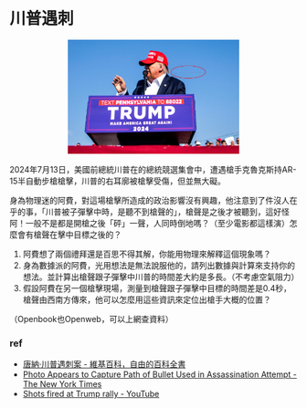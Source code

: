 # 川普遇刺 

<p align="center">
	<img src="https://raw.githubusercontent.com/Achiwilms/Physicode/main/%E6%AF%8F%E9%80%B1%E4%B8%80%E9%A1%8C/7_29_2024/img/bullet.webp" alt="Alt Text" width="300">
</p>

2024年7月13日，美國前總統川普在的總統競選集會中，遭遇槍手克魯克斯持AR-15半自動步槍槍擊，川普的右耳廓被槍擊受傷，但並無大礙。

身為物理迷的阿費，對這場槍擊所造成的政治影響沒有興趣，他注意到了件沒人在乎的事，「川普被子彈擊中時，是聽不到槍聲的」，槍聲是之後才被聽到，這好怪阿！一般不是都是開槍之後「砰」一聲，人同時倒地嗎？（至少電影都這樣演）怎麼會有槍聲在擊中目標之後的？

1. 阿費想了兩個禮拜還是百思不得其解，你能用物理來解釋這個現象嗎？
2. 身為數據派的阿費，光用想法是無法說服他的，請列出數據與計算來支持你的想法。並計算出槍聲跟子彈擊中川普的時間差大約是多長。（不考慮空氣阻力）
3. 假設阿費在另一個槍擊現場，測量到槍聲跟子彈擊中目標的時間差是$0.4$秒，槍聲由西南方傳來，他可以怎麼用這些資訊來定位出槍手大概的位置？

（Openbook也Openweb，可以上網查資料）

### ref
- [唐納·川普遇刺案 - 維基百科，自由的百科全書](https://zh.wikipedia.org/zh-tw/%E5%94%90%E7%B4%8D%C2%B7%E5%B7%9D%E6%99%AE%E9%81%87%E5%88%BA%E6%A1%88)
- [Photo Appears to Capture Path of Bullet Used in Assassination Attempt - The New York Times](https://www.nytimes.com/2024/07/14/us/politics/photo-path-trump-assassination.html)
- [Shots fired at Trump rally - YouTube](https://www.youtube.com/watch?v=1ejfAkzjEhk&t=42s)